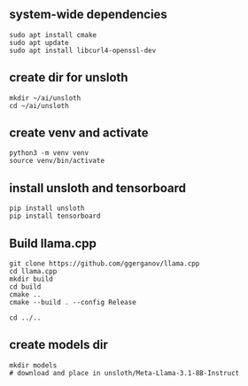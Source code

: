 ## system-wide dependencies
```
sudo apt install cmake
sudo apt update
sudo apt install libcurl4-openssl-dev
```

##  create dir for unsloth
``` 
mkdir ~/ai/unsloth
cd ~/ai/unsloth
```

##  create venv and activate
```
python3 -m venv venv
source venv/bin/activate
```

##  install unsloth and tensorboard
```
pip install unsloth
pip install tensorboard
```

##  Build llama.cpp 
```
git clone https://github.com/ggerganov/llama.cpp
cd llama.cpp
mkdir build
cd build
cmake ..
cmake --build . --config Release

cd ../..
```

##  create models dir
```
mkdir models
# download and place in unsloth/Meta-Llama-3.1-8B-Instruct
```
